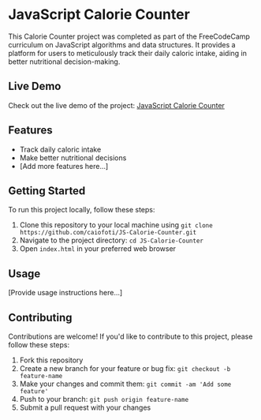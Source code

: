 # JavaScript Calorie Counter

This Calorie Counter project was completed as part of the FreeCodeCamp curriculum on JavaScript algorithms and data structures. It provides a platform for users to meticulously track their daily caloric intake, aiding in better nutritional decision-making.

## Live Demo

Check out the live demo of the project: [JavaScript Calorie Counter](https://caiofoti.github.io/JS-Calorie-Counter/)

## Features

- Track daily caloric intake
- Make better nutritional decisions
- [Add more features here...]

## Getting Started

To run this project locally, follow these steps:

1. Clone this repository to your local machine using `git clone https://github.com/caiofoti/JS-Calorie-Counter.git`
2. Navigate to the project directory: `cd JS-Calorie-Counter`
3. Open `index.html` in your preferred web browser

## Usage

[Provide usage instructions here...]

## Contributing

Contributions are welcome! If you'd like to contribute to this project, please follow these steps:

1. Fork this repository
2. Create a new branch for your feature or bug fix: `git checkout -b feature-name`
3. Make your changes and commit them: `git commit -am 'Add some feature'`
4. Push to your branch: `git push origin feature-name`
5. Submit a pull request with your changes

